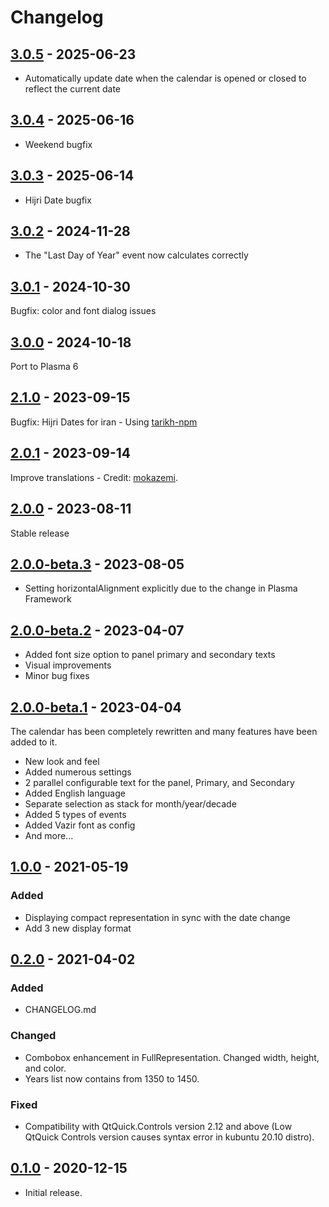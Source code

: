 # Changelog

## [3.0.5] - 2025-06-23
- Automatically update date when the calendar is opened or closed to reflect the current date

## [3.0.4] - 2025-06-16
- Weekend bugfix

## [3.0.3] - 2025-06-14
- Hijri Date bugfix

## [3.0.2] - 2024-11-28
- The "Last Day of Year" event now calculates correctly

## [3.0.1] - 2024-10-30
Bugfix: color and font dialog issues

## [3.0.0] - 2024-10-18
Port to Plasma 6

## [2.1.0] - 2023-09-15
Bugfix: Hijri Dates for iran - Using [tarikh-npm](https://github.com/SCR-IR/tarikh-npm)

## [2.0.1] - 2023-09-14
Improve translations - Credit: [mokazemi](https://github.com/mokazemi).

## [2.0.0] - 2023-08-11
Stable release

## [2.0.0-beta.3] - 2023-08-05
- Setting horizontalAlignment explicitly due to the change in Plasma Framework

## [2.0.0-beta.2] - 2023-04-07
- Added font size option to panel primary and secondary texts
- Visual improvements
- Minor bug fixes

## [2.0.0-beta.1] - 2023-04-04
The calendar has been completely rewritten and many features have been added to it.
- New look and feel 
- Added numerous settings 
- 2 parallel configurable text for the panel, Primary, and Secondary
- Added English language
- Separate selection as stack for month/year/decade
- Added 5 types of events
- Added Vazir font as config
- And more...

## [1.0.0] - 2021-05-19
### Added
- Displaying compact representation in sync with the date change
- Add 3 new display format

## [0.2.0] - 2021-04-02
### Added
- CHANGELOG.md

### Changed
- Combobox enhancement in FullRepresentation. Changed width, height, and color.
- Years list now contains from 1350 to 1450.

### Fixed
- Compatibility with QtQuick.Controls version 2.12 and above (Low QtQuick Controls version causes syntax error in kubuntu 20.10 distro).

## [0.1.0] - 2020-12-15
- Initial release.

[3.0.5]: https://github.com/amirnajaffi/shamsi-calendar-plasmoid/releases/tag/3.0.5
[3.0.4]: https://github.com/amirnajaffi/shamsi-calendar-plasmoid/releases/tag/3.0.4
[3.0.3]: https://github.com/amirnajaffi/shamsi-calendar-plasmoid/releases/tag/3.0.3
[3.0.2]: https://github.com/amirnajaffi/shamsi-calendar-plasmoid/releases/tag/3.0.2
[3.0.1]: https://github.com/amirnajaffi/shamsi-calendar-plasmoid/releases/tag/3.0.1
[3.0.0]: https://github.com/amirnajaffi/shamsi-calendar-plasmoid/releases/tag/3.0.0
[2.1.0]: https://github.com/amirnajaffi/shamsi-calendar-plasmoid/releases/tag/2.1.0
[2.0.1]: https://github.com/amirnajaffi/shamsi-calendar-plasmoid/releases/tag/2.0.1
[2.0.0]: https://github.com/amirnajaffi/shamsi-calendar-plasmoid/releases/tag/2.0.0
[2.0.0-beta.3]: https://github.com/amirnajaffi/shamsi-calendar-plasmoid/releases/tag/2.0.0-beta.3
[2.0.0-beta.2]: https://github.com/amirnajaffi/shamsi-calendar-plasmoid/releases/tag/2.0.0-beta.2
[2.0.0-beta.1]: https://github.com/amirnajaffi/shamsi-calendar-plasmoid/releases/tag/2.0.0-beta.1
[1.0.0]: https://github.com/amirnajaffi/shamsi-calendar-plasmoid/releases/tag/1.0.0
[0.2.0]: https://github.com/amirnajaffi/shamsi-calendar-plasmoid/releases/tag/0.2.0
[0.1.0]: https://github.com/amirnajaffi/shamsi-calendar-plasmoid/releases/tag/v0.1.0
